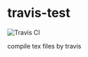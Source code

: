 # travis-test

![Travis CI](https://travis-ci.org/zhuosongz/travis-test.svg?branch=master)

compile tex files by travis
